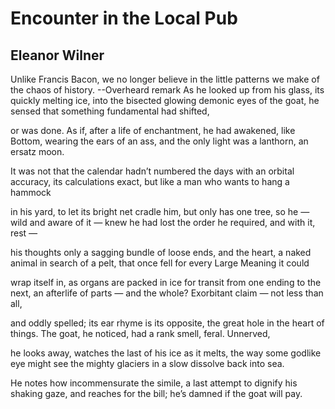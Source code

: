 # Encounter in the Local Pub
## Eleanor Wilner
Unlike Francis Bacon, we no longer believe in the little patterns we make of
the chaos of history.
               --Overheard remark
As he looked up from his glass, its quickly melting ice,
into the bisected glowing demonic eyes of the goat,
he sensed that something fundamental had shifted,

or was done. As if, after a life of enchantment, he
had awakened, like Bottom, wearing the ears of an ass,
and the only light was a lanthorn, an ersatz moon.

It was not that the calendar hadn’t numbered the days
with an orbital accuracy, its calculations
exact, but like a man who wants to hang a hammock

in his yard, to let its bright net cradle him, but only
has one tree, so he _—_ wild and aware of it _—_ knew
he had lost the order he required, and with it, rest _—_

his thoughts only a sagging bundle of loose ends,
and the heart, a naked animal in search of a pelt,
that once fell for every Large Meaning it could

wrap itself in, as organs are packed in ice for transit
from one ending to the next, an afterlife of parts _—_ and
the whole? Exorbitant claim _—_ not less than all,

and oddly spelled; its ear rhyme is its opposite,
the great hole in the heart of things. The goat,
he noticed, had a rank smell, feral. Unnerved,

he looks away, watches the last of his ice
as it melts, the way some godlike eye might see
the mighty glaciers in a slow dissolve back into sea.

He notes how incommensurate the simile, a last
attempt to dignify his shaking gaze, and reaches
for the bill; he’s damned if the goat will pay.